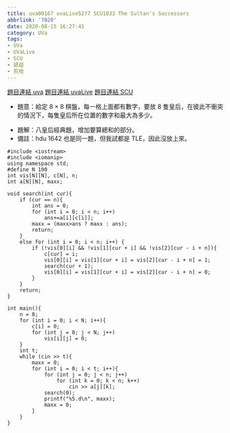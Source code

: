 ```yaml
---
title: uva00167 uvaLive5277 SCU1033 The Sultan's Successors
abbrlink: '7020'
date: 2020-08-15 16:27:41
category: UVa
tags:
- UVa
- UVaLive
- SCU
- 遞迴
- 剪枝
---
```

[題目連結 uva](https://onlinejudge.org/index.php?option=com_onlinejudge&Itemid=8&page=show_problem&problem=103)
[題目連結 uvaLive](https://icpcarchive.ecs.baylor.edu/index.php?option=com_onlinejudge&Itemid=8&page=show_problem&problem=3228)
[題目連結 SCU](http://acm.scu.edu.cn/soj/problem.action?id=1033)
* 題意：給定 $8\times 8$ 棋盤，每一格上面都有數字，要放 8 隻皇后，在彼此不衝突的情況下，每隻皇后所在位置的數字和最大為多少。
<!-- more -->
* 題解：八皇后經典題，增加要算總和的部分。
* 備註：hdu 1642 也是同一題，但我試都是 TLE，因此沒放上來。
```cpp=
#include <iostream>
#include <iomanip>
using namespace std;
#define N 100
int vis[N][N], c[N], n;
int a[N][N], maxx;

void search(int cur){
	if (cur == n){
		int ans = 0;
		for (int i = 0; i < n; i++)
			ans+=a[i][c[i]];
		maxx = (maxx>ans ? maxx : ans);
		return;
	}
	else for (int i = 0; i < n; i++) {
		if (!vis[0][i] && !vis[1][cur + i] && !vis[2][cur - i + n]){
			c[cur] = i;
			vis[0][i] = vis[1][cur + i] = vis[2][cur - i + n] = 1;
			search(cur + 1);
			vis[0][i] = vis[1][cur + i] = vis[2][cur - i + n] = 0;
		}
	}
	return;
}

int main(){
	n = 8;
	for (int i = 0; i < N; i++){
		c[i] = 0;
		for (int j = 0; j < N; j++)
			vis[i][j] = 0;
	}
	int t;
	while (cin >> t){	
		maxx = 0;
		for (int i = 0; i < t; i++){
			for (int j = 0; j < n; j++)
				for (int k = 0; k < n; k++)
					cin >> a[j][k];
			search(0);
			printf("%5.d\n", maxx);
			maxx = 0;
		}		
	}
}
```